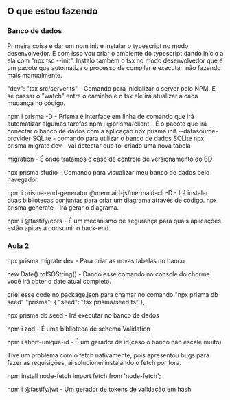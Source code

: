 ## O que estou fazendo

### Banco de dados

Primeira coisa é dar um npm init e instalar o typescript no modo desenvolvedor. E com isso vou criar o ambiente do typescript dando início a ela com "npx tsc --init". Instalo também o tsx no modo desenvolvedor que é um pacote que automatiza o processo de compilar e executar, não fazendo mais manualmente.

"dev": "tsx src/server.ts" - Comando para inicializar o server pelo NPM. E se passar o "watch" entre o caminho e o tsx ele irá atualizar a cada mudança no código.

npm i prisma -D - Prisma é interface em linha de comando que irá automatizar algumas tarefas
npm i @prisma/client - É o pacote que irá conectar o banco de dados com a aplicação
npx prisma init --datasource-provider SQLite - comando para utilizar o banco de dados SQLite
npx prisma migrate dev - vai detectar que foi criado uma nova tabela

migration - É onde tratamos o caso de controle de versionamento do BD

npx prisma studio - Comando para visualizar meu banco de dados pelo navegador.

npm i prisma-end-generator @mermaid-js/mermaid-cli -D - Irá instalar duas bibliotecas conjuntas para criar um diagrama através de código.
npx prisma generate - Irá gerar o diagrama.


npm i @fastify/cors - É um mecanismo de segurança para quais aplicações estão apitas a consumir o back-end.

### Aula 2

npx prisma migrate dev - Para criar as novas tabelas no banco

new Date().toISOString() - Dando esse comando no console do chorme você irá obter o date atual completo. 

criei esse code no package.json para chamar no comando "npx prisma db seed"
"prisma": {
    "seed": "tsx prisma/seed.ts"
  },

npx prisma db seed - Irá executar no banco de dados

npm i zod - É uma biblioteca de schema Validation

npm i short-unique-id - É um gerador de id(caso o banco não escale muito)

Tive um problema com o fetch nativamente, pois apresentou bugs para fazer as requisições, ai solucionei instalando o fetch por fora.

npm install node-fetch
import fetch from 'node-fetch';

npm i @fastify/jwt - Um gerador de tokens de validação em hash